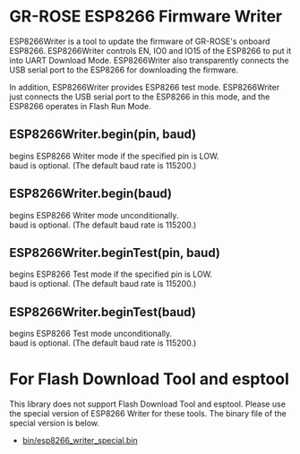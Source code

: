 # GR-ROSE ESP8266 Firmware Writer

ESP8266Writer is a tool to update the firmware of GR-ROSE's onboard ESP8266. ESP8266Writer controls EN, IO0 and IO15 of the ESP8266 to put it into UART Download Mode. ESP8266Writer also transparently connects the USB serial port to the ESP8266 for downloading the firmware.

In addition, ESP8266Writer provides ESP8266 test mode. ESP8266Writer just connects the USB serial port to the ESP8266 in this mode, and the ESP8266 operates in Flash Run Mode.

## ESP8266Writer.begin(pin, baud)

begins ESP8266 Writer mode if the specified pin is LOW.  
baud is optional. (The default baud rate is 115200.)

## ESP8266Writer.begin(baud)

begins ESP8266 Writer mode unconditionally.  
baud is optional. (The default baud rate is 115200.)

## ESP8266Writer.beginTest(pin, baud)

begins ESP8266 Test mode if the specified pin is LOW.  
baud is optional. (The default baud rate is 115200.)

## ESP8266Writer.beginTest(baud)

begins ESP8266 Test mode unconditionally.  
baud is optional. (The default baud rate is 115200.)

# For Flash Download Tool and esptool

This library does not support Flash Download Tool and esptool. Please use the special version of ESP8266 Writer for these tools. The binary file of the special version is below.

- [bin/esp8266_writer_special.bin](bin/esp8266_writer_special.bin)
